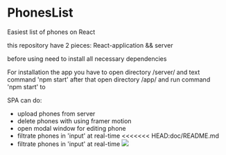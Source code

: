 # PhonesList

Easiest list of phones on React

this repository have 2 pieces: React-application && server

before using need to install all necessary dependencies

For installation the app you have to open directory /server/ and text command 'npm start' after that open directory /app/ and run command 'npm start' to

SPA can do:

- upload phones from server
- delete phones with using framer motion
- open modal window for editing phone
- filtrate phones in 'input' at real-time
  <<<<<<< HEAD:doc/README.md
- filtrate phones in 'input' at real-time
  ![](doc/IntroduceAnimation.gif)
